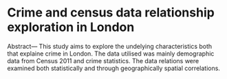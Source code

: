 # Crime and census data relationship exploration in London
Abstract— This study aims to explore the undelying characteristics both that explaine crime in London. The data utilised was mainly demographic data from Census 2011 and crime statistics. The data relations were examined both statistically and through geographically spatial correlations.